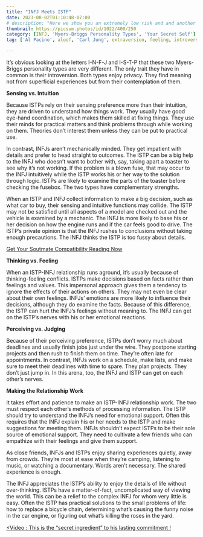```yaml
---
title: "INFJ Meets ISTP"
date: 2023-08-02T01:10:48-07:00
# description: "Here we show you an extremely low risk and and another medium risk approach to earn passive income "
thumbnail: https://picsum.photos/id/1022/400/250
category: [INFJ, 'Myers-Briggs Personality Types', 'Your Secret Self']
tag: ['Al Pacino', aloof, 'Carl Jung', extraversion, feeling, introversion, introvert, judging, MBTI, Myers-Briggs, perceiving, personality, personality type, psychology, relationships, thinking, 'Tiger Woods']

---
```


It’s obvious looking at the letters I-N-F-J and I-S-T-P that these two Myers-Briggs personality types are very different. The only trait they have in common is their introversion. Both types enjoy privacy. They find meaning not from superficial experiences but from their contemplation of them.

**Sensing vs. Intuition**

Because ISTPs rely on their sensing preference more than their intuition, they are driven to understand how things work. They usually have good eye-hand coordination, which makes them skilled at fixing things. They use their minds for practical matters and think problems through while working on them. Theories don’t interest them unless they can be put to practical use.

In contrast, INFJs aren’t mechanically minded. They get impatient with details and prefer to head straight to outcomes. The ISTP can be a big help to the INFJ who doesn’t want to bother with, say, taking apart a toaster to see why it’s not working. If the problem is a blown fuse, that may occur to the INFJ intuitively while the ISTP works his or her way to the solution through logic. ISTPs are likely to examine the parts of the toaster before checking the fusebox. The two types have complementary strengths.

When an ISTP and INFJ collect information to make a big decision, such as what car to buy, their sensing and intuitive functions may collide. The ISTP may not be satisfied until all aspects of a model are checked out and the vehicle is examined by a mechanic. The INFJ is more likely to base his or her decision on how the engine runs and if the car feels good to drive. The ISTP’s private opinion is that the INFJ rushes to conclusions without taking enough precautions. The INFJ thinks the ISTP is too fussy about details.


<p><a href="https://b2079ao3af6w8x6oqqmceog410.hop.clickbank.net" class="one" target="_blank" title="Soutmate Compatibility Reading">Get Your Soutmate Compatibility Reading Now</a></p>


**Thinking vs. Feeling**

When an ISTP-INFJ relationship runs aground, it’s usually because of thinking-feeling conflicts. ISTPs make decisions based on facts rather than feelings and values. This impersonal approach gives them a tendency to ignore the effects of their actions on others. They may not even be clear about their own feelings. INFJs’ emotions are more likely to influence their decisions, although they do examine the facts. Because of this difference, the ISTP can hurt the INFJ’s feelings without meaning to. The INFJ can get on the ISTP’s nerves with his or her emotional reactions.

**Perceiving vs. Judging**

Because of their perceiving preference, ISTPs don’t worry much about deadlines and usually finish jobs just under the wire. They postpone starting projects and then rush to finish them on time. They’re often late for appointments. In contrast, INFJs work on a schedule, make lists, and make sure to meet their deadlines with time to spare. They plan projects. They don’t just jump in. In this arena, too, the INFJ and ISTP can get on each other’s nerves.

**Making the Relationship Work**

It takes effort and patience to make an ISTP-INFJ relationship work. The two must respect each other’s methods of processing information. The ISTP should try to understand the INFJ’s need for emotional support. Often this requires that the INFJ explain his or her needs to the ISTP and make suggestions for meeting them. INFJs shouldn’t expect ISTPs to be their sole source of emotional support. They need to cultivate a few friends who can empathize with their feelings and give them support.

As close friends, INFJs and ISTPs enjoy sharing experiences quietly, away from crowds. They’re most at ease when they’re camping, listening to music, or watching a documentary. Words aren’t necessary. The shared experience is enough.

The INFJ appreciates the ISTP’s ability to enjoy the details of life without over-thinking. ISTPs have a matter-of-fact, uncomplicated way of viewing the world. This can be a relief to the complex INFJ for whom very little is easy. Often the ISTP has practical solutions to the small problems of life: how to replace a bicycle chain, determining what’s causing the funny noise in the car engine, or figuring out what’s killing the roses in the yard.

<p><a id="aflink" href="https://hop.clickbank.net/?affiliate=klayu&vendor=hissecret&lp=0" class="one" target="_blank" title="⚡Video : This is the “secret ingredient” to his lasting commitment !">⚡Video : This is the “secret ingredient” to his lasting commitment !</a></p>